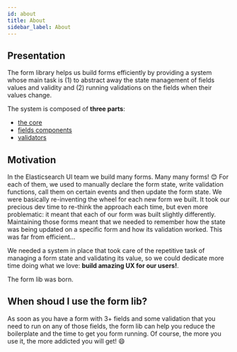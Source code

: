 ```yaml
---
id: about
title: About
sidebar_label: About
---
```


## Presentation

The form library helps us build forms efficiently by providing a system whose main task is (1) to abstract away the state management of fields values and validity and (2) running validations on the fields when their values change.  

The system is composed of **three parts**:

* [the core](../core/about)
* [fields components](../helpers/components)
* [validators](../helpers/validators)

## Motivation

In the Elasticsearch UI team we build many forms. Many many forms! :blush: For each of them, we used to manually declare the form state, write validation functions, call them on certain events and then update the form state. We were basically re-inventing the wheel for each new form we built. It took our precious dev time to re-think the approach each time, but even more problematic: it meant that each of our form was built slightly differently. Maintaining those forms meant that we needed to remember how the state was being updated on a specific form and how its validation worked. This was far from efficient...

We needed a system in place that took care of the repetitive task of managing a form state and validating its value, so we could dedicate more time doing what we love: **build amazing UX for our users!**.

The form lib was born.

## When shoud I use the form lib?

As soon as you have a form with 3+ fields and some validation that you need to run on any of those fields, the form lib can help you reduce the boilerplate and the time to get you form running. Of course, the more you use it, the more addicted you will get! :smile: 
